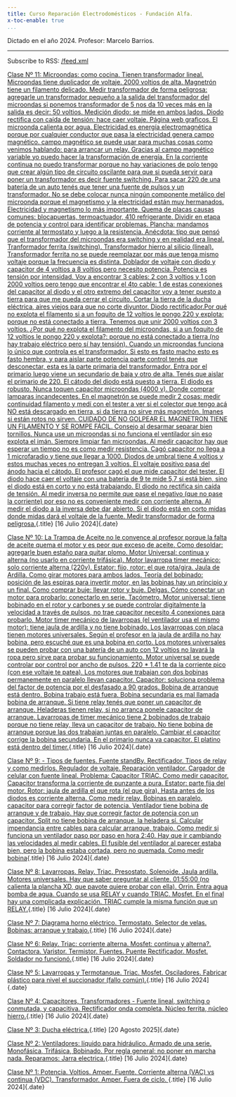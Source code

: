 ```yaml
---
title: Curso Reparación Electrodomésticos - Fundación Alfa.
x-toc-enable: true
...
```


Dictado en el año 2024.
Profesor: Marcelo Barrios. 

-------------------------------------------------------------------------------


Subscribe to RSS: [/feed.xml](/feed.xml)

[Clase Nº 11: Microondas: como cocina. Tienen transformador lineal. Microondas tiene duplicador de voltaje. 2000 voltios de alta. Magnetrón tiene un filamento delicado. Medir transformador de forma peligrosa: agregarle un transformador pequeño a la salida del transformador del microondas si ponemos transformador de 5 nos da 10 veces más en la salida es decir: 50 voltios. Medición diodo: se mide en ambos lados. Diodo rectifica con caída de tensión: hace caer voltaje. Página web graficos. El microonda calienta por agua. Electricidad es energía electromagnética porque por cualquier conductor que pasa la electricidad genera campo magnético. campo magnético se puede usar para muchas cosas como venimos hablando: para arrancar un relay. Gracias al campo magnético variable yo puedo hacer la transformación de energía. En la corriente continua no puedo transformar porque no hay variaciones de polo tengo que crear algún tipo de circuito oscilante para que si pueda servir para poner un transformador es decir fuente switching. Para sacar 220 de una batería de un auto tenés que tener una fuente de pulsos y un transformador. No se debe colocar nunca ningún componente metálico del microonda porque el magnetismo y la electricidad están muy hermanados. Electricidad y magnetismo lo más importante. Quema de placas causas comunes: blocapuertas, termoactuador, 410 refrigerante. Dividir en etapa de potencia y control para identificar problemas. Plancha: mandamos corriente al termostato y luego a la resistencia. Anécdota: tipo que pensó que el transformador del microondas era switching y en realidad era lineal. Tranformador ferrita (switching). Transformador hierro al silicio (lineal). Transformador ferrita no se puede reemplazar por más que tenga mismo voltaje porque la frecuencia es distinta. Doblador de voltaje con diodo y capacitor de 4 voltios a 8 voltios pero necesito potencia. Potencia es tensión por intensidad. Voy a encontrar 3 cables: 2 con 3 voltios y 1 con 2000 voltios pero tengo que encontrar el 4to cable: 1 de estas conexiones del capacitor al diodo y el otro extremo del capacitor voy a tener puesto a tierra para que me pueda cerrar el circuito. Cortar la tierra de la ducha eléctrica, aires viejos para que no corte diyuntor. Diodo rectificador.Por qué no explota el filamento si a un foquito de 12 voltios le pongo 220 y explota: porque no está conectado a tierra. Tenemos que unir 2000 voltios con 3 voltios. ¿Por qué no explota el filamento del microondas, si a un foquito de 12 voltios le pongo 220 y explota?: porque no está conectado a tierra (no hay trabajo eléctrico pero sí hay tensión). Cuando un microondas funciona lo único que controla es el transformador. Si esto es fasto macho esto es fasto hembra, y para aislar parte potencia parte control tenés que desconectar, esta es la parte primaria del transformador. Entra por el primario luego viene un secundario de baja y otro de alta. Tenés que aislar el primario de 220. El cátodo del diodo está puesto a tierra. El diodo es robusto. Nunca toquen capacitor microondas (4000 v). Donde comprar lamparas incandecentes. En el magnetrón se puede medir 2 cosas: medir continuidad filamento y medí con el tester a ver si el colector que tengo acá NO está descargado en tierra, si da tierra no sirve más magnetrón. Imanes si están rotos no sirven. CUIDADO DE NO GOLPEAR EL MAGNETRON TIENE UN FILAMENTO Y SE ROMPE FÁCIL. Consejo al desarmar separar bien tornillos. Nunca use un microondas si no funciona el ventilador sin eso explota el imán. Siempre limpiar fan microondas. Al medir capacitor hay que esperar un tiempo no es como medir resistencia. Cagó capacitor no llega a 1 microfaradio y tiene que llegar a 1000. Diodos de umbral tiene 4 voltios y estos muchas veces no entregan 3 voltios. El voltaje positivo pasa del ánodo hacia el cátodo. El profesor cagó el que mide capacitor del tester. El diodo hace caer el voltaje con una batería de 9 te mide 5,7 si está bien, sino el diodo está en corto y no está trabajando. El diodo no rectifica sin caída de tensión. Al medir inversa no permite que pase el negativo (que no pase la corriente) por eso no es conveniente medir con corriente alterna. Al medir el diodo a la inversa debe dar abierto. Si el diodo está en corto midas donde midas dará el voltaje de la fuente. Medir transformador de forma peligrosa.](/11clase.md){.title}
[16 Julio 2024]{.date}


[Clase Nº 10: La Trampa de Aceite no le convence al profesor porque la falta de aceite quema el motor y es peor que exceso de aceite. Como desoldar: agregarle buen estaño para quitar plomo. Motor Universal: continua y alterna (no usarlo en corriente trifásica). Motor lavarropa timer mecánico: solo corriente alterna (220v). Estator: fijo, rotor: el que rota/gira. Jaula de Ardilla. Como girar motores para ambos lados. Teoría del bobinado: posición de las espiras para invertir motor, en las bobinas hay un principio y un final. Como comprar buje: llevar rotor y buje. Delgas. Cómo conectar un motor para probarlo: conectarlo en serie. Tacómetro. Motor universal: tiene bobinado en el rotor y carbones y se puede controlar digitalmente la velocidad a través de pulsos, no trae capacitor necesito 4 conexiones para probarlo. Motor timer mecánico de lavarropas (el ventilador usa el mismo motor): tiene jaula de ardilla y no tiene bobinado. Los lavarropas con placa tienen motores universales. Según el profesor en la jaula de ardilla no hay bobina, pero escuché que es una bobina en corto. Los motores universales se pueden probar con una batería de un auto con 12 voltios no lavará la ropa pero sirve para probar su funcionamiento. Motor universal se puede controlar por control por ancho de pulsos. 220 * 1.41 te da la corriente pico (con ese voltaje te patea). Los motores que trabajan con dos bobinas permanemente en paralelo llevan capacitor.  Capacitor: soluciona problema del factor de potencia por el desfasado a 90 grados. Bobina de arranque está dentro. Bobina trabajo está fuera. Bobina secundaria es mal llamada bobina de arranque. Si tiene relay tenés que poner un capacitor de arranque. Heladeras tienen relay, si no arranca ponele capacitor de arranque. Lavarropas de timer mecánico tiene 2 bobinados de trabajo porque no tiene relay, lleva un capacitor de trabajo. No tiene bobina de arranque porque las dos trabajan juntas en paralelo.  Cambiar el capacitor corrige la bobina secundaria. En el primario nunca va capacitor. El platino está dentro del timer.](/10clase.md){.title}
[16 Julio 2024]{.date}


[Clase Nº 9: - Tipos de fuentes. Fuente standBy. Rectificador. Tipos de relay y como medirlos. Regulador de voltaje. Reparación ventilador. Cargador de celular con fuente lineal. Problema: Capacitor TRIAC. Como medir capacitor. Capacitor transforma la corriente de punzante a pura. Estator: parte fija del motor. Rotor: jaula de ardilla el que rota (el que gira). Hasta antes de los diodos es corriente alterna. Como medir relay. Bobinas en paralelo, capacitor para corregir factor de potencia. Ventilador tiene bobina de arranque y de trabajo. Hay que corregir factor de potencia con un capacitor. Split no tiene bobina de arranque, la heladera sí. Calcular impendancia entre cables para calcular arranque, trabajo. Como medir si funciona un ventilador paso por paso en hora 2:40. Hay que ir cambiando las velocidades al medir cables. El fusible del ventilador al parecer estaba bien, pero la bobina estaba cortada, pero no quemada. Como medir bobina](/09clase.md){.title}
[16 Julio 2024]{.date}


[Clase Nº 8: Lavarropas. Relay. Triac. Presostato. Solenoide. Jaula ardilla. Motores universales. Hay que saber preguntar al cliente. 01:55:00 (no calienta la plancha XD, que pavote quiere probar con ella). Orrin. Entra agua bomba de agua. Cuando se usa RELAY y cuando TRIAC. Mosfet. En el final hay una complicada explicación. TRIAC cumple la misma función que un RELAY.](/08clase.md){.title}
[16 Julio 2024]{.date}


[Clase Nº 7: Diagrama horno eléctrico. Termostato. Selector de velas. Bobinas: arranque y trabajo.](/07clase.md){.title}
[16 Julio 2024]{.date}


[Clase Nº 6: Relay. Triac: corriente alterna. Mosfet: continua y alterna?. Contactora. Varistor. Termistor. Fuentes. Puente Rectificador. Mosfet. Soldador no funcionó.](/06clase.md){.title}
[16 Julio 2024]{.date}


[Clase Nº 5: Lavarropas y Termotanque. Triac. Mosfet. Osciladores. Fabricar plástico para nivel el succionador (fallo común).](/05clase.md){.title}
[16 Julio 2024]{.date}


[Clase Nº 4: Capacitores, Transformadores - Fuente lineal, switching o conmutada, y capacitiva. Rectificador onda completa. Núcleo ferrita, núcleo hierro.](/04clase.md){.title}
[16 Julio 2024]{.date}


[Clase Nº 3: Ducha eléctrica.](/03clase.md){.title}
[20 Agosto 2025]{.date}


[Clase Nº 2: Ventiladores: líquido para hidráulico. Armado de una serie. Monofásica, Trifásica, Bobinado. Por regla general: no poner en marcha nada. Reparamos: Jarra electrica.](/02clase.md){.title}
[16 Julio 2024]{.date}


[Clase Nº 1: Potencia. Voltios. Amper. Fuente. Corriente alterna (VAC) vs continua (VDC). Transformador. Amper. Fuera de ciclo. ](/01clase.md){.title}
[16 Julio 2024]{.date}


